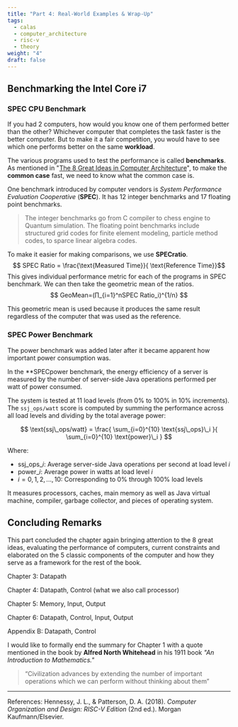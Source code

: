 ```yaml
---
title: "Part 4: Real-World Examples & Wrap-Up"
tags:
  - calas
  - computer_architecture
  - risc-v
  - theory
weight: "4"
draft: false
---
```

## Benchmarking the Intel Core i7

### SPEC CPU Benchmark

If you had 2 computers, how would you know one of them performed better than the other? Whichever computer that completes the task faster is the better computer. But to make it a fair competition, you would have to see which one performs better on the same **workload**.

The various programs used to test the performance is called **benchmarks**. As mentioned in "[The 8 Great Ideas in Computer Architecture](/posts/computer-organization/notes/patterson--hennessy-2020/part-1/)", to make the **common case** fast, we need to know what the common case is.

One benchmark introduced by computer vendors is *System Performance Evaluation Cooperative* (**SPEC**). It has 12 integer benchmarks and 17 floating point benchmarks. 

>The integer benchmarks go from C compiler to chess engine to Quantum simulation. The floating point benchmarks include structured grid codes for finite element modeling, particle method codes, to sparce linear algebra codes.

To make it easier for making comparisons, we use **SPECratio**. 
$$
SPEC Ratio = \frac{\text{Measured Time}}{ \text{Reference Time}}​
$$
This gives individual performance metric for each of the programs in SPEC benchmark. We can then take the geometric mean of the ratios.
$$
GeoMean=(∏_{i=1}^n​SPEC Ratio_i​)^{1/n}
$$

This geometric mean is used because it produces the same result regardless of the computer that was used as the reference.

### SPEC Power Benchmark

The power benchmark was added later after it became apparent how important power consumption was.

In the **SPECpower benchmark, the energy efficiency of a server is measured by the number of server-side Java operations performed per watt of power consumed.

The system is tested at 11 load levels (from 0% to 100% in 10% increments). 
The `ssj_ops/watt` score is computed by summing the performance across all load levels and dividing by the total average power:

$$
\text{ssj\_ops/watt} = \frac{
\sum_{i=0}^{10} \text{ssj\_ops}\_i
}{
\sum_{i=0}^{10} \text{power}\_i
}
$$

Where:

- $\text{ssj\_ops}\_i$: Average server-side Java operations per second at load level $i$
- $\text{power}\_i$: Average power in watts at load level $i$
- $i = 0, 1, 2, ..., 10$: Corresponding to 0% through 100% load levels

It measures processors, caches, main memory as well as Java virtual machine, compiler, garbage collector, and pieces of operating system.
## Concluding Remarks

This part concluded the chapter again bringing attention to the 8 great ideas, evaluating the performance of computers, current constraints and elaborated on the 5 classic components of the computer and how they serve as a framework for the rest of the book.

Chapter 3: Datapath

Chapter 4: Datapath, Control (what we also call processor)

Chapter 5: Memory, Input, Output

Chapter 6: Datapath, Control, Input, Output

Appendix B: Datapath, Control

I would like to formally end the summary for Chapter 1 with a quote mentioned in the book by **Alfred North Whitehead** in his 1911 book _"An Introduction to Mathematics."_

> “Civilization advances by extending the number of important operations which we can perform without thinking about them”



___
References:
Hennessy, J. L., & Patterson, D. A. (2018). _Computer Organization and Design: RISC-V Edition_ (2nd ed.). Morgan Kaufmann/Elsevier.
